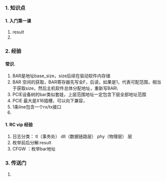 ### 1. 知识点
#### 1. 入门第一课
1. result
2. 
### 2. 经验
#### 常识. 
1. BAR是地址base_size，size后续在驱动软件内存储
2. BAR 空间的获取，BAR寄存器先写全F，后读，如果是1，代表可配范围，相当于获取size，然后主机软件总体分配地址，重新写BAR\
3. PCIE设备树的bar类似套娃，上层范围地址一定包含下层全部地址范围
4. PCIE 最大是X16插槽，可以向下兼容，
5. 1条line包含一个rx/tx接口
6.  
#### 1. RC vip 经验
1. 日志分类： tl（事务处） dll（数据链路层） phy（物理层） 层
2. 枚举前后分解:result
3. CFGW ：枚举bar地址


### 3. 传送门
1. 
